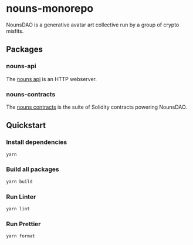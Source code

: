 # nouns-monorepo

NounsDAO is a generative avatar art collective run by a group of crypto misfits.

## Packages

### nouns-api

The [nouns api](packages/nouns-api) is an HTTP webserver.

### nouns-contracts

The [nouns contracts](packages/nouns-contracts) is the suite of Solidity contracts powering NounsDAO.

## Quickstart

### Install dependencies
```sh
yarn
```

### Build all packages
```sh
yarn build
```

### Run Linter
```sh
yarn lint
```

### Run Prettier
```sh
yarn format
```
